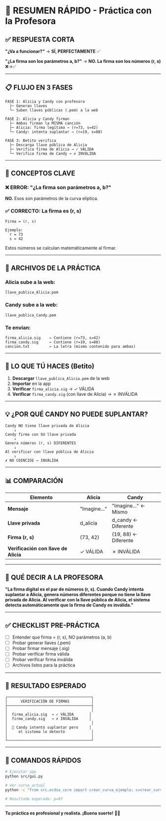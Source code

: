 # 🎯 RESUMEN RÁPIDO - Práctica con la Profesora

## ✅ RESPUESTA CORTA

**"¿Va a funcionar?"**
→ **SÍ, PERFECTAMENTE** ✅

**"¿La firma son los parámetros a, b?"**
→ **NO. La firma son los números (r, s)** ❌→✅

---

## 📋 FLUJO EN 3 FASES

```
FASE 1: Alicia y Candy con profesora
  ├─ Generan llaves
  └─ Suben llaves públicas (.pem) a la web

FASE 2: Alicia y Candy firman
  ├─ Ambas firman la MISMA canción
  ├─ Alicia: firma legítima → (r=73, s=42)
  └─ Candy: intenta suplantar → (r=19, s=88)

FASE 3: Betito verifica
  ├─ Descarga llave pública de Alicia
  ├─ Verifica firma de Alicia → ✓ VÁLIDA
  └─ Verifica firma de Candy → ✗ INVÁLIDA
```

---

## 🔑 CONCEPTOS CLAVE

### ❌ ERROR: "¿La firma son parámetros a, b?"

**NO.** Esos son parámetros de la curva elíptica.

### ✅ CORRECTO: La firma es (r, s)

```
Firma = (r, s)

Ejemplo:
  r = 73
  s = 42
```

Estos números se calculan matemáticamente al firmar.

---

## 📁 ARCHIVOS DE LA PRÁCTICA

### Alicia sube a la web:
```
llave_publica_Alicia.pem
```

### Candy sube a la web:
```
llave_publica_Candy.pem
```

### Te envían:
```
firma_alicia.sig    ← Contiene (r=73, s=42)
firma_candy.sig     ← Contiene (r=19, s=88)
cancion.txt         ← La letra (mismo contenido para ambas)
```

---

## 🎯 LO QUE TÚ HACES (Betito)

1. **Descargar** `llave_publica_Alicia.pem` de la web
2. **Importar** en la app
3. **Verificar** `firma_alicia.sig` → ✓ VÁLIDA
4. **Verificar** `firma_candy.sig` (con llave de Alicia) → ✗ INVÁLIDA

---

## 💡 ¿POR QUÉ CANDY NO PUEDE SUPLANTAR?

```
Candy NO tiene llave privada de Alicia
    ↓
Candy firma con SU llave privada
    ↓
Genera números (r, s) DIFERENTES
    ↓
Al verificar con llave pública de Alicia
    ↓
✗ NO COINCIDE → INVÁLIDA
```

---

## 📊 COMPARACIÓN

| Elemento | Alicia | Candy |
|----------|--------|-------|
| **Mensaje** | "Imagine..." | "Imagine..." ← Mismo |
| **Llave privada** | d_alicia | d_candy ← Diferente |
| **Firma (r, s)** | (73, 42) | (19, 88) ← Diferente |
| **Verificación con llave de Alicia** | ✓ VÁLIDA | ✗ INVÁLIDA |

---

## 🎤 QUÉ DECIR A LA PROFESORA

**"La firma digital es el par de números (r, s). Cuando Candy intenta suplantar a Alicia, genera números diferentes porque no tiene la llave privada de Alicia. Al verificar con la llave pública de Alicia, el sistema detecta automáticamente que la firma de Candy es inválida."**

---

## ✅ CHECKLIST PRE-PRÁCTICA

- [ ] Entender que firma = (r, s), NO parámetros (a, b)
- [ ] Probar generar llaves (.pem)
- [ ] Probar firmar mensaje (.sig)
- [ ] Probar verificar firma válida
- [ ] Probar verificar firma inválida
- [ ] Archivos listos para la práctica

---

## 🎯 RESULTADO ESPERADO

```
┌──────────────────────────────────────┐
│      VERIFICACIÓN DE FIRMAS          │
├──────────────────────────────────────┤
│                                      │
│  firma_alicia.sig  → ✓ VÁLIDA       │
│  firma_candy.sig   → ✗ INVÁLIDA     │
│                                      │
│  🎯 Candy intentó suplantar pero     │
│     el sistema lo detectó            │
│                                      │
└──────────────────────────────────────┘
```

---

## 🚀 COMANDOS RÁPIDOS

```bash
# Ejecutar app
python src/gui.py

# Ver curva actual
python -c "from src.ecdsa_core import crear_curva_ejemplo; c=crear_curva_ejemplo(); print(f'p={c.p}')"

# Resultado esperado: p=97
```

---

**Tu práctica es profesional y realista. ¡Buena suerte!** 🎯✨
